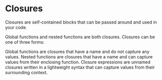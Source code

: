 # Closures

Closures are self-contained blocks that can be passed around and used in your code.

Global functions and nested functions are both closures. Closures can be one of three forms:

Global functions are closures that have a name and do not capture any values.
Nested functions are closures that have a name and can capture values from their enclosing function.
Closure expressions are unnamed closures written in a lightweight syntax that can capture values from their surrounding context.
